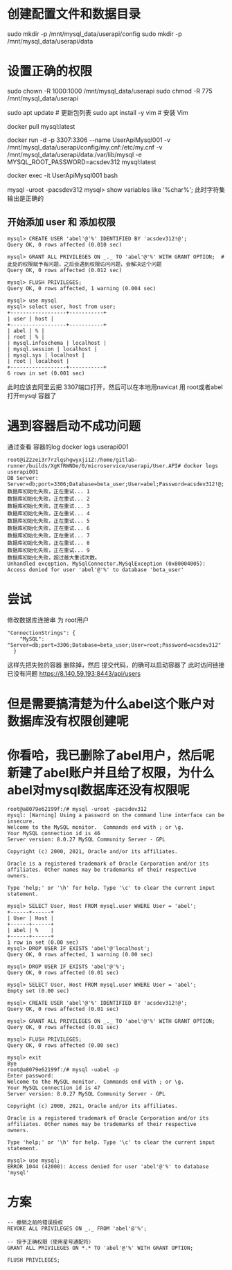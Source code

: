 
# 创建配置文件和数据目录
sudo mkdir -p /mnt/mysql_data/userapi/config
sudo mkdir -p /mnt/mysql_data/userapi/data

# 设置正确的权限
sudo chown -R 1000:1000 /mnt/mysql_data/userapi
sudo chmod -R 775 /mnt/mysql_data/userapi

sudo apt update        # 更新包列表
sudo apt install -y vim  # 安装 Vim

docker pull mysql:latest

docker run -d -p 3307:3306 --name UserApiMysql001 -v /mnt/mysql_data/userapi/config/my.cnf:/etc/my.cnf -v /mnt/mysql_data/userapi/data:/var/lib/mysql -e MYSQL_ROOT_PASSWORD=acsdev312  mysql:latest

docker exec -it UserApiMysql001 bash

mysql -uroot -pacsdev312
mysql> show variables like '%char%';
此时字符集输出是正确的

## 开始添加 user 和 添加权限

```
mysql> CREATE USER 'abel'@'%' IDENTIFIED BY 'acsdev312!@';
Query OK, 0 rows affected (0.010 sec)

mysql> GRANT ALL PRIVILEGES ON _._ TO 'abel'@'%' WITH GRANT OPTION;  # 此处的权限赋予有问题，之后会遇到权限访问问题，会解决这个问题
Query OK, 0 rows affected (0.012 sec)

mysql> FLUSH PRIVILEGES;
Query OK, 0 rows affected, 1 warning (0.004 sec)

mysql> use mysql
mysql> select user, host from user;
+------------------+-----------+
| user | host |
+------------------+-----------+
| abel | % |
| root | % |
| mysql.infoschema | localhost |
| mysql.session | localhost |
| mysql.sys | localhost |
| root | localhost |
+------------------+-----------+
6 rows in set (0.001 sec)

```
此时应该去阿里云把 3307端口打开，然后可以在本地用navicat 用 root或者abel 打开mysql 容器了
# 
# 遇到容器启动不成功问题
 通过查看 容器的log 
 docker logs userapi001
```
root@iZ2zei3r7rzlqshgwyxji1Z:/home/gitlab-runner/builds/XgKfRWNDe/0/microservice/userapi/User.API# docker logs userapi001
DB Server: Server=db;port=3306;Database=beta_user;User=abel;Password=acsdev312!@;
数据库初始化失败，正在重试... 1
数据库初始化失败，正在重试... 2
数据库初始化失败，正在重试... 3
数据库初始化失败，正在重试... 4
数据库初始化失败，正在重试... 5
数据库初始化失败，正在重试... 6
数据库初始化失败，正在重试... 7
数据库初始化失败，正在重试... 8
数据库初始化失败，正在重试... 9
数据库初始化失败，超过最大重试次数。
Unhandled exception. MySqlConnector.MySqlException (0x80004005): Access denied for user 'abel'@'%' to database 'beta_user'

```

# 尝试
修改数据库连接串 为 root用户
```
"ConnectionStrings": {
    "MySQL": "Server=db;port=3306;Database=beta_user;User=root;Password=acsdev312"
  }
```
这样先把失败的容器 删除掉，然后 提交代码，的确可以启动容器了
此时访问链接已没有问题
https://8.140.59.193:8443/api/users 

# 但是需要搞清楚为什么abel这个账户对数据库没有权限创建呢

# 你看哈，我已删除了abel用户，然后呢新建了abel账户并且给了权限，为什么 abel对mysql数据库还没有权限呢
```
root@a8079e62199f:/# mysql -uroot -pacsdev312
mysql: [Warning] Using a password on the command line interface can be insecure.
Welcome to the MySQL monitor.  Commands end with ; or \g.
Your MySQL connection id is 46
Server version: 8.0.27 MySQL Community Server - GPL

Copyright (c) 2000, 2021, Oracle and/or its affiliates.

Oracle is a registered trademark of Oracle Corporation and/or its
affiliates. Other names may be trademarks of their respective
owners.

Type 'help;' or '\h' for help. Type '\c' to clear the current input statement.

mysql> SELECT User, Host FROM mysql.user WHERE User = 'abel';
+------+------+
| User | Host |
+------+------+
| abel | %    |
+------+------+
1 row in set (0.00 sec)
mysql> DROP USER IF EXISTS 'abel'@'localhost';
Query OK, 0 rows affected, 1 warning (0.00 sec)

mysql> DROP USER IF EXISTS 'abel'@'%';
Query OK, 0 rows affected (0.01 sec)

mysql> SELECT User, Host FROM mysql.user WHERE User = 'abel';
Empty set (0.00 sec)

mysql> CREATE USER 'abel'@'%' IDENTIFIED BY 'acsdev312!@';
Query OK, 0 rows affected (0.01 sec)

mysql> GRANT ALL PRIVILEGES ON _._ TO 'abel'@'%' WITH GRANT OPTION;
Query OK, 0 rows affected (0.01 sec)

mysql> FLUSH PRIVILEGES;
Query OK, 0 rows affected (0.00 sec)

mysql> exit
Bye
root@a8079e62199f:/# mysql -uabel -p
Enter password:
Welcome to the MySQL monitor.  Commands end with ; or \g.
Your MySQL connection id is 47
Server version: 8.0.27 MySQL Community Server - GPL

Copyright (c) 2000, 2021, Oracle and/or its affiliates.

Oracle is a registered trademark of Oracle Corporation and/or its
affiliates. Other names may be trademarks of their respective
owners.

Type 'help;' or '\h' for help. Type '\c' to clear the current input statement.

mysql> use mysql;
ERROR 1044 (42000): Access denied for user 'abel'@'%' to database 'mysql'  
```

# 方案
```
-- 撤销之前的错误授权
REVOKE ALL PRIVILEGES ON _._ FROM 'abel'@'%';

-- 授予正确权限（使用星号通配符）
GRANT ALL PRIVILEGES ON *.* TO 'abel'@'%' WITH GRANT OPTION;

FLUSH PRIVILEGES;
```